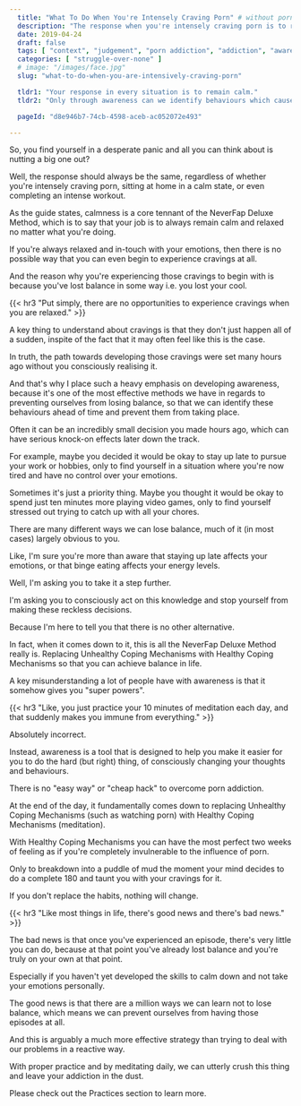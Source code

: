 ```yaml
---
  title: "What To Do When You're Intensely Craving Porn" # without porn?
  description: "The response when you're intensely craving porn is to relax and remain calm, no different to whether you're craving porn or not."
  date: 2019-04-24
  draft: false
  tags: [ "context", "judgement", "porn addiction", "addiction", "awareness", "awareness exercises", "perspective", "nofap", "neverfap", "neverfap deluxe" ]
  categories: [ "struggle-over-none" ]
  # image: "/images/face.jpg"
  slug: "what-to-do-when-you-are-intensively-craving-porn"

  tldr1: "Your response in every situation is to remain calm."
  tldr2: "Only through awareness can we identify behaviours which cause us to lose balance."

  pageId: "d8e946b7-74cb-4598-aceb-ac052072e493"

---
```


So, you find yourself in a desperate panic and all you can think about is nutting a big one out?

Well, the response should always be the same, regardless of whether you're intensely craving porn, sitting at home in a calm state, or even completing an intense workout.

As the guide states, calmness is a core tennant of the NeverFap Deluxe Method, which is to say that your job is to always remain calm and relaxed no matter what you're doing. 

If you're always relaxed and in-touch with your emotions, then there is no possible way that you can even begin to experience cravings at all.

And the reason why you're experiencing those cravings to begin with is because you've lost balance in some way i.e. you lost your cool.


{{< hr3 "Put simply, there are no opportunities to experience cravings when you are relaxed." >}}


A key thing to understand about cravings is that they don't just happen all of a sudden, inspite of the fact that it may often feel like this is the case.

In truth, the path towards developing those cravings were set many hours ago without you consciously realising it.

And that's why I place such a heavy emphasis on developing awareness, because it's one of the most effective methods we have in regards to preventing ourselves from losing balance, so that we can identify these behaviours ahead of time and prevent them from taking place. 

Often it can be an incredibly small decision you made hours ago, which can have serious knock-on effects later down the track.

For example, maybe you decided it would be okay to stay up late to pursue your work or hobbies, only to find yourself in a situation where you're now tired and have no control over your emotions. 

Sometimes it's just a priority thing. Maybe you thought it would be okay to spend just ten minutes more playing video games, only to find yourself stressed out trying to catch up with all your chores. 

There are many different ways we can lose balance, much of it (in most cases) largely obvious to you.

Like, I'm sure you're more than aware that staying up late affects your emotions, or that binge eating affects your energy levels. 

Well, I'm asking you to take it a step further.

I'm asking you to consciously act on this knowledge and stop yourself from making these reckless decisions. 

Because I'm here to tell you that there is no other alternative.

In fact, when it comes down to it, this is all the NeverFap Deluxe Method really is. Replacing Unhealthy Coping Mechanisms with Healthy Coping Mechanisms so that you can achieve balance in life.

A key misunderstanding a lot of people have with awareness is that it somehow gives you "super powers".


{{< hr3 "Like, you just practice your 10 minutes of meditation each day, and that suddenly makes you immune from everything." >}}


Absolutely incorrect.

Instead, awareness is a tool that is designed to help you make it easier for you to do the hard (but right) thing, of consciously changing your thoughts and behaviours.

There is no "easy way" or "cheap hack" to overcome porn addiction.

At the end of the day, it fundamentally comes down to replacing Unhealthy Coping Mechanisms (such as watching porn) with Healthy Coping Mechanisms (meditation).

With Healthy Coping Mechanisms you can have the most perfect two weeks of feeling as if you're completely invulnerable to the influence of porn.

Only to breakdown into a puddle of mud the moment your mind decides to do a complete 180 and taunt you with your cravings for it. 

If you don't replace the habits, nothing will change.


{{< hr3 "Like most things in life, there's good news and there's bad news." >}}


The bad news is that once you've experienced an episode, there's very little you can do, because at that point you've already lost balance and you're truly on your own at that point.

Especially if you haven't yet developed the skills to calm down and not take your emotions personally. 

The good news is that there are a million ways we can learn not to lose balance, which means we can prevent ourselves from having those episodes at all.

And this is arguably a much more effective strategy than trying to deal with our problems in a reactive way.

With proper practice and by meditating daily, we can utterly crush this thing and leave your addiction in the dust. 

Please check out the Practices section to learn more. 
